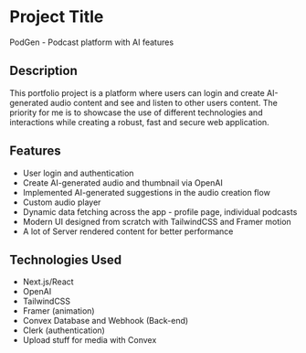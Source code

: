 # Project Title
PodGen - Podcast platform with AI features

## Description
This portfolio project is a platform where users can login and create AI-generated audio content and see and listen to other users content.
The priority for me is to showcase the use of different technologies and interactions while creating a robust, fast and secure web application.

## Features
* User login and authentication
* Create AI-generated audio and thumbnail via OpenAI
* Implemented AI-generated suggestions in the audio creation flow
* Custom audio player
* Dynamic data fetching across the app - profile page, individual podcasts
* Modern UI designed from scratch with TailwindCSS and Framer motion
* A lot of Server rendered content for better performance

## Technologies Used
* Next.js/React
* OpenAI
* TailwindCSS
* Framer (animation)
* Convex Database and Webhook (Back-end)
* Clerk (authentication)
* Upload stuff for media with Convex
